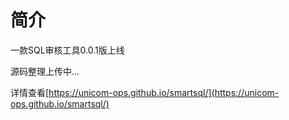 # 简介

一款SQL审核工具0.0.1版上线

源码整理上传中...

详情查看[https://unicom-ops.github.io/smartsql/](https://unicom-ops.github.io/smartsql/)

